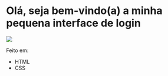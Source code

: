 # Olá, seja bem-vindo(a) a minha pequena interface de login
<img src="https://c.tenor.com/0kjn9xKduS0AAAAM/login-alan-walker.gif">

Feito em:
- HTML
- CSS
